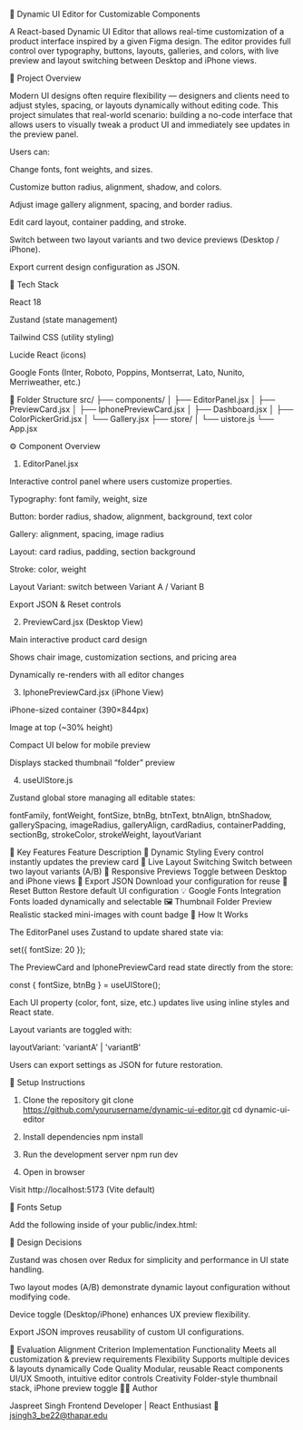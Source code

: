 
🧩 Dynamic UI Editor for Customizable Components

A React-based Dynamic UI Editor that allows real-time customization of a product interface inspired by a given Figma design.
The editor provides full control over typography, buttons, layouts, galleries, and colors, with live preview and layout switching between Desktop and iPhone views.

🚀 Project Overview

Modern UI designs often require flexibility — designers and clients need to adjust styles, spacing, or layouts dynamically without editing code.
This project simulates that real-world scenario: building a no-code interface that allows users to visually tweak a product UI and immediately see updates in the preview panel.

Users can:

Change fonts, font weights, and sizes.

Customize button radius, alignment, shadow, and colors.

Adjust image gallery alignment, spacing, and border radius.

Edit card layout, container padding, and stroke.

Switch between two layout variants and two device previews (Desktop / iPhone).

Export current design configuration as JSON.

🧠 Tech Stack

React 18

Zustand (state management)

Tailwind CSS (utility styling)

Lucide React (icons)

Google Fonts (Inter, Roboto, Poppins, Montserrat, Lato, Nunito, Merriweather, etc.)

🧩 Folder Structure
src/
├── components/
│   ├── EditorPanel.jsx
│   ├── PreviewCard.jsx
│   ├── IphonePreviewCard.jsx
│   ├── Dashboard.jsx
│   ├── ColorPickerGrid.jsx
│   └── Gallery.jsx
├── store/
│   └── uistore.js
└── App.jsx

⚙️ Component Overview
1. EditorPanel.jsx

Interactive control panel where users customize properties.

Typography: font family, weight, size

Button: border radius, shadow, alignment, background, text color

Gallery: alignment, spacing, image radius

Layout: card radius, padding, section background

Stroke: color, weight

Layout Variant: switch between Variant A / Variant B

Export JSON & Reset controls

2. PreviewCard.jsx (Desktop View)

Main interactive product card design

Shows chair image, customization sections, and pricing area

Dynamically re-renders with all editor changes

3. IphonePreviewCard.jsx (iPhone View)

iPhone-sized container (390×844px)

Image at top (~30% height)

Compact UI below for mobile preview

Displays stacked thumbnail “folder” preview

4. useUIStore.js

Zustand global store managing all editable states:

fontFamily, fontWeight, fontSize,
btnBg, btnText, btnAlign, btnShadow,
gallerySpacing, imageRadius, galleryAlign,
cardRadius, containerPadding, sectionBg,
strokeColor, strokeWeight, layoutVariant

🧱 Key Features
Feature	Description
🎨 Dynamic Styling	Every control instantly updates the preview card
🔁 Live Layout Switching	Switch between two layout variants (A/B)
📱 Responsive Previews	Toggle between Desktop and iPhone views
🧾 Export JSON	Download your configuration for reuse
💾 Reset Button	Restore default UI configuration
💡 Google Fonts Integration	Fonts loaded dynamically and selectable
🖼️ Thumbnail Folder Preview	Realistic stacked mini-images with count badge
🧩 How It Works

The EditorPanel uses Zustand to update shared state via:

set({ fontSize: 20 });


The PreviewCard and IphonePreviewCard read state directly from the store:

const { fontSize, btnBg } = useUIStore();


Each UI property (color, font, size, etc.) updates live using inline styles and React state.

Layout variants are toggled with:

layoutVariant: 'variantA' | 'variantB'


Users can export settings as JSON for future restoration.

🧰 Setup Instructions
1. Clone the repository
git clone https://github.com/yourusername/dynamic-ui-editor.git
cd dynamic-ui-editor

2. Install dependencies
npm install

3. Run the development server
npm run dev

4. Open in browser

Visit http://localhost:5173
 (Vite default)

🧩 Fonts Setup

Add the following inside <head> of your public/index.html:

<link
  href="https://fonts.googleapis.com/css2?family=Inter:wght@400;600;700&family=Roboto:wght@400;500;700&family=Poppins:wght@400;600;700&family=Montserrat:wght@400;600;700&family=Lato:wght@400;700&family=Nunito:wght@400;600;700&family=Merriweather:wght@400;700&family=Roboto+Slab:wght@400;700&display=swap"
  rel="stylesheet"
/>

🧠 Design Decisions

Zustand was chosen over Redux for simplicity and performance in UI state handling.

Two layout modes (A/B) demonstrate dynamic layout configuration without modifying code.

Device toggle (Desktop/iPhone) enhances UX preview flexibility.

Export JSON improves reusability of custom UI configurations.

🎯 Evaluation Alignment
Criterion	Implementation
Functionality	Meets all customization & preview requirements
Flexibility	Supports multiple devices & layouts dynamically
Code Quality	Modular, reusable React components
UI/UX	Smooth, intuitive editor controls
Creativity	Folder-style thumbnail stack, iPhone preview toggle
🧑‍💻 Author

Jaspreet Singh
Frontend Developer | React Enthusiast
📧 jsingh3_be22@thapar.edu
